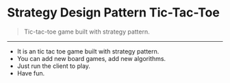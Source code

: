 # Strategy Design Pattern Tic-Tac-Toe
>Tic-tac-toe game built with strategy pattern.
----

  - It is an tic tac toe game built with strategy pattern.
  - You can add new board games, add new algorithms.
  - Just run the client to play.
  - Have fun.
